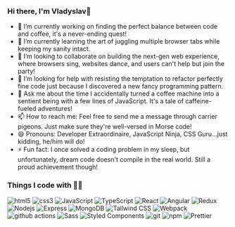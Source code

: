 ### Hi there, I'm Vladyslav👋

- 🔭 I’m currently working on finding the perfect balance between code and coffee, it's a never-ending quest!
- 🌱 I’m currently learning the art of juggling multiple browser tabs while keeping my sanity intact.
- 👯 I’m looking to collaborate on building the next-gen web experience, where browsers sing, websites dance, and users can't help but join the party!
- 🤔 I’m looking for help with resisting the temptation to refactor perfectly fine code just because I discovered a new fancy programming pattern.
- 💬 Ask me about the time I accidentally turned a coffee machine into a sentient being with a few lines of JavaScript. It's a tale of caffeine-fueled adventures!
- 📫 How to reach me: Feel free to send me a message through carrier pigeons. Just make sure they're well-versed in Morse code!
- 😄 Pronouns: Developer Extraordinaire, JavaScript Ninja, CSS Guru...just kidding, he/him will do!
- ⚡ Fun fact: I once solved a coding problem in my sleep, but unfortunately, dream code doesn't compile in the real world. Still a proud achievement though!

### Things I code with 👨‍💻

<p>
  <img alt="html5" src="https://img.shields.io/badge/-HTML5-E34F26?style=flat-square&logo=html5&logoColor=white" />
  <img alt="css3" src="https://img.shields.io/badge/-CSS3-E34F26?style=flat-square&logo=csswizardry&logoColor=white" />
  <img alt="JavaScript" src="https://img.shields.io/badge/-JavaScript-007ACC?style=flat-square&logo=javascript&logoColor=white" />
  <img alt="TypeScript" src="https://img.shields.io/badge/-TypeScript-007ACC?style=flat-square&logo=typescript&logoColor=white" />
  <img alt="React" src="https://img.shields.io/badge/-React-45b8d8?style=flat-square&logo=react&logoColor=white" />
  <img alt="Angular" src="https://img.shields.io/badge/-Angular-CB3837?style=flat-square&logo=angular&logoColor=white" />
  <img alt="Redux" src="https://img.shields.io/badge/-Redux-764ABC?style=flat-square&logo=redux&logoColor=white" />
  <img alt="Nodejs" src="https://img.shields.io/badge/-Nodejs-43853d?style=flat-square&logo=Node.js&logoColor=white" />
  <img alt="Express" src="https://img.shields.io/badge/-Express-yellowgreen?style=flat-square&logo=express&logoColor=white" />
  <img alt="MongoDB" src="https://img.shields.io/badge/-MongoDB-13aa52?style=flat-square&logo=mongodb&logoColor=white" />
  <img alt="Tailwind CSS" src="https://img.shields.io/badge/-Tailwind-007ACC?style=flat-square&logo=tailwindcss&logoColor=white" />
  <img alt="Webpack" src="https://img.shields.io/badge/-Webpack-8DD6F9?style=flat-square&logo=webpack&logoColor=white" /> 
  <img alt="github actions" src="https://img.shields.io/badge/-Github_Actions-2088FF?style=flat-square&logo=github-actions&logoColor=white" />
  <img alt="Sass" src="https://img.shields.io/badge/-Sass-CC6699?style=flat-square&logo=sass&logoColor=white" />
  <img alt="Styled Components" src="https://img.shields.io/badge/-Styled_Components-db7092?style=flat-square&logo=styled-components&logoColor=white" />
  <img alt="git" src="https://img.shields.io/badge/-Git-F05032?style=flat-square&logo=git&logoColor=white" />
  <img alt="npm" src="https://img.shields.io/badge/-NPM-CB3837?style=flat-square&logo=npm&logoColor=white" />
  <img alt="Prettier" src="https://img.shields.io/badge/-Prettier-F7B93E?style=flat-square&logo=prettier&logoColor=white" />
</p>
